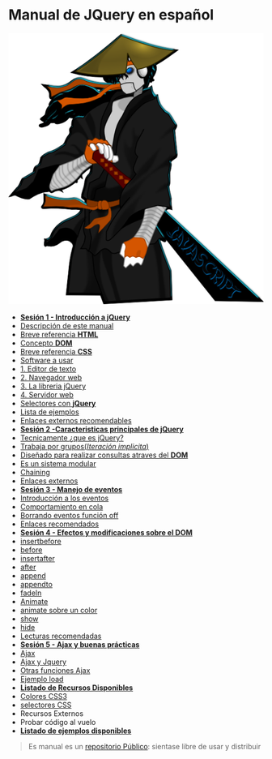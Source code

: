 # Manual de JQuery en español

<div id="chacoSamurai"><img src="img/samurai_javascript.png" alt="el chaco samurai javascript" /></div>

 - [**Sesión 1 - Introducción a jQuery**](./sesion01/index.html)
  - [Descripción de este manual]()
  - [Breve referencia <strong>HTML</strong>]()
  - [Concepto <strong>DOM</strong>]()
  - [Breve referencia <strong>CSS</strong>]()
  - [Software a usar]()
  - [1. Editor de texto]()
  - [2. Navegador web]()
  - [3. La libreria jQuery]()
  - [4. Servidor web]()
  - [Selectores con <strong>jQuery</strong>]()
  - [Lista de ejemplos]()
  - [Enlaces externos recomendables]()
 - [**Sesión 2 -Caracteristicas principales de jQuery**](./sesion02/index.html)
  - [Tecnicamente ¿que es jQuery?]()
  - [Trabaja por grupos(<em>Iteración implicita</em>)]()
  - [Diseñado para realizar consultas atraves del <strong>DOM</strong>]()
  - [Es un sistema modular]()
  - [Chaining]()
  - [Enlaces externos]()
 - [**Sesión 3 - Manejo de eventos**](./sesion03/index.html)
  - [Introducción a los eventos]()
  - [Comportamiento en cola]()
  - [Borrando eventos función off]()
  - [Enlaces recomendados]()
 - [**Sesión 4 - Efectos y modificaciones sobre el DOM**](./sesion04/index.html)
  - [insertbefore]()
  - [before]()
  - [insertafter]()
  - [after]()
  - [append]()
  - [appendto]()
  - [fadeIn]()
  - [Animate]()
  - [animate sobre un color]()
  - [show]()
  - [hide]()
  - [Lecturas recomendadas]()
 - [**Sesión 5 - Ajax y buenas prácticas**](./sesion05/index.html)
  - [Ajax]()
  - [Ajax y Jquery]()
  - [Otras funciones Ajax]()
  - [Ejemplo load]()
 - [**Listado de Recursos Disponibles**](./recursos/index.html)
  - <a href="./recursos/colores-css3.html">Colores CSS3</a>
  - <a href="./recursos/selectores_css.html">selectores CSS</a>
  - Recursos Externos
  - Probar código al vuelo
 - [**Listado de ejemplos disponibles**](./ejemplos/index.html)

> Es manual es un [repositorio Público](https://github.com/mundoSICA/tutorial_hispano_jQuery/): sientase libre de usar y distribuir

